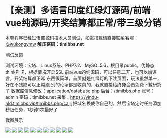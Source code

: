 # 【亲测】多语言印度红绿灯源码/前端vue纯源码/开奖结算都正常/带三级分销

本套程序已经过悟空源码技术人员测试，如需搭建请直接联系客服：[@wukongymw](http://t.me/wukongymw)
**解压密码：timibbs.net**

测试反馈

测试环境：宝塔、Linux系统、PHP7.2、MySQL5.6，根目录public，伪静态thinkPHP，根据情况开启SSL
前端vue的纯源码，可以任意二开，也可以加语言，开奖结算都正常
东西很简单，首页就是红绿灯的下注页面，玩法虽然单一，好在不残缺可以正常跑
别的论坛都是收费的，我就直接给终身会员免费下载研究了
数据库信息修改：application/database.php
后台：/timibbs.php
账号：admin
密码：timibbs.net
采集：https://yindu-hld.timibbs.vip/timibbs.php/caiji
把域名换成你自己的，然后宝塔定时任务添加秒级任务，1秒钟1次最好了

截图展示

[![](https://wukongymw.com/wp-content/uploads/2023/11/1699248548-c6975862c651220.png)](https://wukongymw.com/wp-content/uploads/2023/11/1699248548-c6975862c651220.png)
[![](https://wukongymw.com/wp-content/uploads/2023/11/1699248550-d4eb4718e1ead22.png)](https://wukongymw.com/wp-content/uploads/2023/11/1699248550-d4eb4718e1ead22.png)
[![](https://wukongymw.com/wp-content/uploads/2023/11/1699248552-371fee58bc5bbef.png)](https://wukongymw.com/wp-content/uploads/2023/11/1699248552-371fee58bc5bbef.png)
[![](https://wukongymw.com/wp-content/uploads/2023/11/1699248553-a72b53428549a11.png)](https://wukongymw.com/wp-content/uploads/2023/11/1699248553-a72b53428549a11.png)
[![](https://wukongymw.com/wp-content/uploads/2023/11/1699248554-2d0bafbb53b9fee.png)](https://wukongymw.com/wp-content/uploads/2023/11/1699248554-2d0bafbb53b9fee.png)
[![](https://wukongymw.com/wp-content/uploads/2023/11/1699248556-0e4868137e4294e.png)](https://wukongymw.com/wp-content/uploads/2023/11/1699248556-0e4868137e4294e.png)
[![](https://wukongymw.com/wp-content/uploads/2023/11/1699248557-b2a4853d07f763c.png)](https://wukongymw.com/wp-content/uploads/2023/11/1699248557-b2a4853d07f763c.png)
[![](https://wukongymw.com/wp-content/uploads/2023/11/1699248559-90948e5c9ae5711.png)](https://wukongymw.com/wp-content/uploads/2023/11/1699248559-90948e5c9ae5711.png)
[![](https://wukongymw.com/wp-content/uploads/2023/11/1699248561-dc8a0fc77058f2f.png)](https://wukongymw.com/wp-content/uploads/2023/11/1699248561-dc8a0fc77058f2f.png)
[![](https://wukongymw.com/wp-content/uploads/2023/11/1699248563-750bdde0245d19d.png)](https://wukongymw.com/wp-content/uploads/2023/11/1699248563-750bdde0245d19d.png)
[![](https://wukongymw.com/wp-content/uploads/2023/11/1699248569-a3349839f29da6a.png)](https://wukongymw.com/wp-content/uploads/2023/11/1699248569-a3349839f29da6a.png)